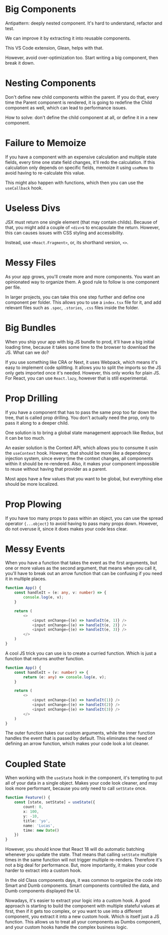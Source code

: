 # Big Components
Antipattern:  deeply nested component. It's hard to understand, refactor and test.

We can improve it by extracting it into reusable components.

This VS Code extension, Glean, helps with that.

However, avoid over-optimization too. Start writing a big component, then break it down.

# Nesting Components
Don't define new child components within the parent. If you do that, every time the Parent component is rendered, it is going to redefine the Child component as well, which can lead to performance issues.

How to solve: don't define the child component at all, or define it in a new component.

# Failure to Memoize
If you have a component with an expensive calculation and multiple state fields, every time one state field changes, it'll redo the calculation. If this calculation only depends on specific fields, memoize it using `useMemo` to avoid having to re-calculate this value.

This might also happen with functions, which then you can use the `useCallback` hook.

# Useless Divs

JSX must return one single element (that may contain childs). Because of that, you might add a couple of `<div>`s to encapsulate the return. However, this can causes issues with CSS styling and accessibility.

Instead, use `<React.Fragment>`, or, its shorthand version, `<>`.

# Messy Files

As your app grows, you'll create more and more components. You want an opinionated way to organize them. A good rule to follow is one component per file.

In larger projects, you can take this one step further and define one component per folder. This allows you to use a `index.tsx` file for it, and add relevant files such as `.spec`, `.stories`, `.css` files inside the folder.

# Big Bundles

When you ship your app with big JS bundle to prod, it'll have a big initial loading time, because it takes some time to the browser to download the JS. What can we do?

If you use something like CRA or Next, it uses Webpack, which means it's easy to implement code splitting. It allows you to split the imports so the JS only gets imported once it's needed. However, this only works for plain JS. For React, you can use `React.lazy`, however that is still experimental.

# Prop Drilling

If you have a component that has to pass the same prop too far down the tree, that is called prop drilling. You don't actually need the prop, only to pass it along to a deeper child.

One solution is to bring a global state management approach like Redux, but it can be too much.

An easier solution is the Context API, which allows you to consume it usin the `useContext` hook. However, that should be more like a dependency injection system, since every time the context changes, all components within it should be re-rendered. Also, it makes your component impossible to reuse without having that provider as a parent.

Most apps have a few values that you want to be global, but everything else should be more localized. 

# Prop Plowing

If you have too many props to pass within an object, you can use the spread operator `{...object}` to avoid having to pass many props down. However, do not overuse it, since it does makes your code less clear.

# Messy Events

When you have a function that takes the event as the first arguments, but one or more values as the second argument, that means when you call it, you'll have to break out an arrow function that can be confusing if you need it in multiple places.

```ts
function App() {
	const handleIt = (e: any, v: number) => {
		console.log(e, v);
	}

	return (
		<>
			<input onChange={(e) => handleIt(e, 1)} />
			<input onChange={(e) => handleIt(e, 2)} />
			<input onChange={(e) => handleIt(e, 3)} />
		</>
	)
}
```

A cool JS trick you can use is to create a curried function. Which is just a function that returns another function.

```ts
function App() {
	const handleIt = (v: number) => {
		return (e: any) => console.log(e, v);
	}

	return (
		<>
			<input onChange={(e) => handleIt(1)} />
			<input onChange={(e) => handleIt(2)} />
			<input onChange={(e) => handleIt(3)} />
		</>
	)
}
```

The outer function takes our custom arguments, while the inner function handles the event that is passed by default. This eliminates the need of defining an arrow function, which makes your code look a lot cleaner.

# Coupled State

When working with the `useState` hook in the component, it's tempting to put all of your data in a single object. Makes your code look cleaner, and may look more performant, because you only need to call `setState` once.

```ts
function Feature() {
	const [state, setState] = useState({
		count: 0,
		x: 100,
		y: -10,
		title: 'yo',
		name: 'Lucas',
		time: new Date()
	})
}
```

However, you should know that React 18 will do automatic batching whenever you update the state. That means that calling `setState` multiple times in the same function will not trigger multiple re-renders. Therefore it's not a big deal for performance. But, more importantly, it makes your code harder to extract into a custom hook.

In the old Class components days, it was common to organize the code into Smart and Dumb components. Smart components controlled the data, and Dumb components displayed the UI.

Nowadays, it's easier to extract your logic into a custom hook. A good approach is starting to build the component with multiple stateful values at first, then if it gets too complex, or you want to use into a different component, you extract it into a new custom hook. Which is itself just a JS function. This allows us to treat all your components as Dumbs component, and your custom hooks handle the complex business logic.